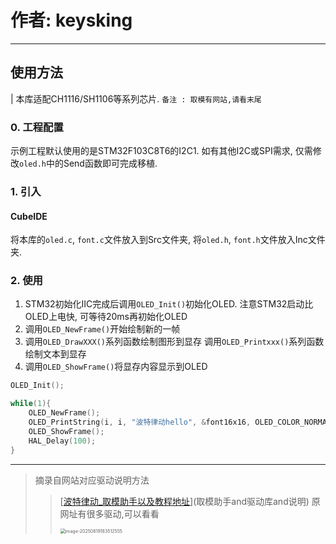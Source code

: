 # 作者: keysking

---

## 使用方法

| 本库适配CH1116/SH1106等系列芯片.			 ```备注 : 取模有网站,请看末尾```

### 0. 工程配置

示例工程默认使用的是STM32F103C8T6的I2C1. 如有其他I2C或SPI需求, 仅需修改`oled.h`中的Send函数即可完成移植.

### 1. 引入

#### CubeIDE

将本库的`oled.c`, `font.c`文件放入到Src文件夹, 将`oled.h`, `font.h`文件放入Inc文件夹.

### 2. 使用

1. STM32初始化IIC完成后调用`OLED_Init()`初始化OLED. 注意STM32启动比OLED上电快, 可等待20ms再初始化OLED
2. 调用`OLED_NewFrame()`开始绘制新的一帧
3. 调用`OLED_DrawXXX()`系列函数绘制图形到显存 调用`OLED_Printxxx()`系列函数绘制文本到显存
4. 调用`OLED_ShowFrame()`将显存内容显示到OLED

```c
OLED_Init();

while(1){
    OLED_NewFrame();
    OLED_PrintString(i, i, "波特律动hello", &font16x16, OLED_COLOR_NORMAL);
    OLED_ShowFrame();
    HAL_Delay(100);
}
```

---

> 摘录自网站对应驱动说明方法
>
> > [[波特律动_取模助手以及教程地址](https://led.baud-dance.com/)](取模助手and驱动库and说明)
> > 原网址有很多驱动,可以看看
> >
> > <img src="assets/image-20250819183512555.png" alt="image-20250819183512555" style="zoom:50%;" />
